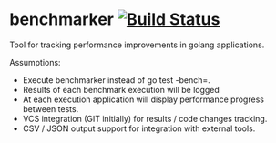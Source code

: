 benchmarker [![Build Status](https://drone.io/github.com/maciejmrowiec/benchmarker/status.png)](https://drone.io/github.com/maciejmrowiec/benchmarker/latest)
===========

Tool for tracking performance improvements in golang applications.

Assumptions:
- Execute benchmarker instead of go test -bench=.
- Results of each benchmark execution will be logged
- At each execution application will display performance progress between tests.
- VCS integration (GIT initially) for results / code changes tracking.
- CSV / JSON output support for integration with external tools.

